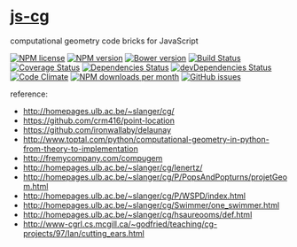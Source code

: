 [js-cg](http://aureooms.github.io/js-cg)
==

computational geometry code bricks for JavaScript

[![NPM license](http://img.shields.io/npm/l/aureooms-js-cg.svg?style=flat)](https://raw.githubusercontent.com/aureooms/js-cg/master/LICENSE)
[![NPM version](http://img.shields.io/npm/v/aureooms-js-cg.svg?style=flat)](https://www.npmjs.org/package/aureooms-js-cg)
[![Bower version](http://img.shields.io/bower/v/aureooms-js-cg.svg?style=flat)](http://bower.io/search/?q=aureooms-js-cg)
[![Build Status](http://img.shields.io/travis/aureooms/js-cg.svg?style=flat)](https://travis-ci.org/aureooms/js-cg)
[![Coverage Status](http://img.shields.io/coveralls/aureooms/js-cg.svg?style=flat)](https://coveralls.io/r/aureooms/js-cg)
[![Dependencies Status](http://img.shields.io/david/aureooms/js-cg.svg?style=flat)](https://david-dm.org/aureooms/js-cg#info=dependencies)
[![devDependencies Status](http://img.shields.io/david/dev/aureooms/js-cg.svg?style=flat)](https://david-dm.org/aureooms/js-cg#info=devDependencies)
[![Code Climate](http://img.shields.io/codeclimate/github/aureooms/js-cg.svg?style=flat)](https://codeclimate.com/github/aureooms/js-cg)
[![NPM downloads per month](http://img.shields.io/npm/dm/aureooms-js-cg.svg?style=flat)](https://www.npmjs.org/package/aureooms-js-cg)
[![GitHub issues](http://img.shields.io/github/issues/aureooms/js-cg.svg?style=flat)](https://github.com/aureooms/js-cg/issues)


reference:
 - http://homepages.ulb.ac.be/~slanger/cg/
 - https://github.com/crm416/point-location
 - https://github.com/ironwallaby/delaunay
 - http://www.toptal.com/python/computational-geometry-in-python-from-theory-to-implementation
 - http://fremycompany.com/compugem
 - http://homepages.ulb.ac.be/~slanger/cg/lenertz/
 - http://homepages.ulb.ac.be/~slanger/cg/P/PopsAndPopturns/projetGeom.html
 - http://homepages.ulb.ac.be/~slanger/cg/P/WSPD/index.html
 - http://homepages.ulb.ac.be/~slanger/cg/Swimmer/one_swimmer.html
 - http://homepages.ulb.ac.be/~slanger/cg/hsaureooms/def.html
 - http://www-cgrl.cs.mcgill.ca/~godfried/teaching/cg-projects/97/Ian/cutting_ears.html
